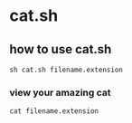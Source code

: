 # cat.sh
## how to use cat.sh
```sh cat.sh filename.extension```
<br>
### view your amazing cat
```cat filename.extension```
